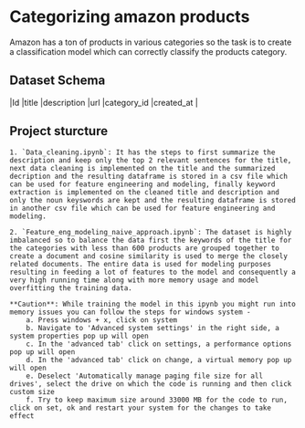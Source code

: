 # Categorizing amazon products

Amazon has a ton of products in various categories so the task is to create a classification model which can correctly classify the products category. 

## Dataset Schema 

|Id |title |description |url |category_id |created_at |

## Project sturcture

    1. `Data_cleaning.ipynb`: It has the steps to first summarize the description and keep only the top 2 relevant sentences for the title, next data cleaning is implemented on the title and the summarized decription and the resulting dataframe is stored in a csv file which can be used for feature engineering and modeling, finally keyword extraction is implemented on the cleaned title and description and only the noun keyswords are kept and the resulting dataframe is stored in another csv file which can be used for feature engineering and modeling.

    2. `Feature_eng_modeling_naive_approach.ipynb`: The dataset is highly imbalanced so to balance the data first the keywords of the title for the categories with less than 600 products are grouped together to create a document and cosine similarity is used to merge the closely related documents. The entire data is used for modeling purposes resulting in feeding a lot of features to the model and consequently a very high running time along with more memory usage and model overfitting the training data.

    **Caution**: While training the model in this ipynb you might run into memory issues you can follow the steps for windows system -
        a. Press windows + x, click on system
        b. Navigate to 'Advanced system settings' in the right side, a system properties pop up will open
        c. In the 'advanced tab' click on settings, a performance options pop up will open
        d. In the 'advanced tab' click on change, a virtual memory pop up will open
        e. Deselect 'Automatically manage paging file size for all drives', select the drive on which the code is running and then click custom size
        f. Try to keep maximum size around 33000 MB for the code to run, click on set, ok and restart your system for the changes to take effect

